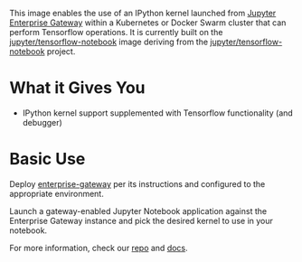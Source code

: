 This image enables the use of an IPython kernel launched from [Jupyter Enterprise Gateway](https://jupyter-enterprise-gateway.readthedocs.io/en/latest/) within a Kubernetes or Docker Swarm cluster that can perform Tensorflow operations.  It is currently built on the [jupyter/tensorflow-notebook](https://hub.docker.com/r/jupyter/tensorflow-notebook) image deriving from the [jupyter/tensorflow-notebook](https://github.com/jupyter/docker-stacks/tree/master/tensorflow-notebook) project.

# What it Gives You
* IPython kernel support supplemented with Tensorflow functionality (and debugger)

# Basic Use
Deploy [enterprise-gateway](https://hub.docker.com/r/elyra/enterprise-gateway/) per its instructions and configured to the appropriate environment.

Launch a gateway-enabled Jupyter Notebook application against  the Enterprise Gateway instance and pick the desired kernel to use in your notebook.

For more information, check our [repo](https://github.com/jupyter/enterprise_gateway) and [docs](https://jupyter-enterprise-gateway.readthedocs.io/en/latest/). 
